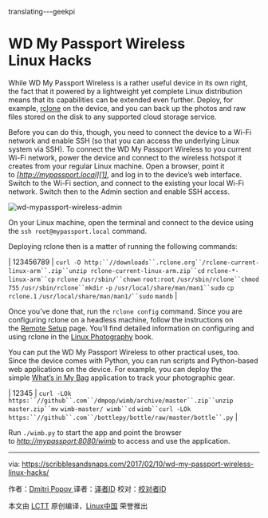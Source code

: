 translating---geekpi

WD My Passport Wireless Linux Hacks
============================================================

While WD My Passport Wireless is a rather useful device in its own right, the fact that it powered by a lightweight yet complete Linux distribution means that its capabilities can be extended even further. Deploy, for example, [rclone][3] on the device, and you can back up the photos and raw files stored on the disk to any supported cloud storage service.

Before you can do this, though, you need to connect the device to a Wi-Fi network and enable SSH (so that you can access the underlying Linux system via SSH). To connect the WD My Passport Wireless to you current Wi-Fi network, power the device and connect to the wireless hotspot it creates from your regular Linux machine. Open a browser, point it to _[http://mypassport.local][1]_, and log in to the device’s web interface. Switch to the Wi-Fi section, and connect to the existing your local Wi-Fi network. Switch then to the Admin section and enable SSH access.

 ![wd-mypassport-wireless-admin](https://scribblesandsnaps.files.wordpress.com/2017/02/wd-mypassport-wireless-admin.png?w=605) 

On your Linux machine, open the terminal and connect to the device using the `ssh root@mypassport.local` command.

Deploying rclone then is a matter of running the following commands:

| 123456789 | `curl -O http:``//downloads``.rclone.org``/rclone-current-linux-arm``.zip``unzip rclone-current-linux-arm.zip``cd` `rclone-*-linux-arm``cp` `rclone` `/usr/sbin/``chown` `root:root` `/usr/sbin/rclone``chmod` `755` `/usr/sbin/rclone``mkdir` `-p` `/usr/local/share/man/man1``sudo` `cp` `rclone.1` `/usr/local/share/man/man1/``sudo` `mandb` |

Once you’ve done that, run the `rclone config` command. Since you are configuring rclone on a headless machine, follow the instructions on the [Remote Setup][4] page. You’ll find detailed information on configuring and using rclone in the [Linux Photography][5] book.

You can put the WD My Passport Wireless to other practical uses, too. Since the device comes with Python, you can run scripts and Python-based web applications on the device. For example, you can deploy the simple [What’s in My Bag][6] application to track your photographic gear.

| 12345 | `curl -LOk https:``//github``.com``/dmpop/wimb/archive/master``.zip``unzip master.zip``mv` `wimb-master/ wimb``cd` `wimb``curl -LOk https:``//github``.com``/bottlepy/bottle/raw/master/bottle``.py` |

Run `./wimb.py` to start the app and point the browser to _[http://mypassport:8080/wimb][2]_ to access and use the application.

--------------------------------------------------------------------------------

via: https://scribblesandsnaps.com/2017/02/10/wd-my-passport-wireless-linux-hacks/

作者：[Dmitri Popov ][a]
译者：[译者ID](https://github.com/译者ID)
校对：[校对者ID](https://github.com/校对者ID)

本文由 [LCTT](https://github.com/LCTT/TranslateProject) 原创编译，[Linux中国](https://linux.cn/) 荣誉推出

[a]:https://scribblesandsnaps.com/author/dmpop/
[1]:http://mypassport.local/
[2]:http://mypassport:8080/wimb
[3]:http://rclone.org/
[4]:http://rclone.org/remote_setup/
[5]:https://gumroad.com/l/linux-photography
[6]:https://github.com/dmpop/wimb
